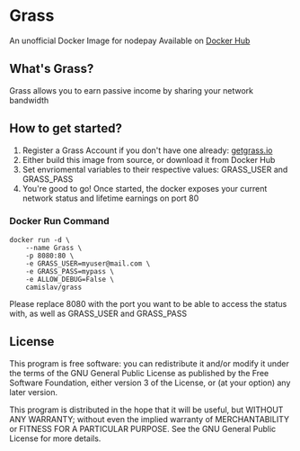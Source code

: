 # Grass
An unofficial Docker Image for nodepay
Available on [Docker Hub](https://hub.docker.com/egocode/nodepayai)

## What's Grass?
Grass allows you to earn passive income by sharing your network bandwidth

## How to get started?
1. Register a Grass Account if you don't have one already: [getgrass.io](https://app.getgrass.io/register/?referralCode=VqlevN7hfQLGGiQ)
2. Either build this image from source, or download it from Docker Hub
3. Set envriomental variables to their respective values: GRASS_USER and GRASS_PASS
4. You're good to go! Once started, the docker exposes your current network status and lifetime earnings on port 80

### Docker Run Command
```
docker run -d \
    --name Grass \
    -p 8080:80 \
    -e GRASS_USER=myuser@mail.com \
    -e GRASS_PASS=mypass \
    -e ALLOW_DEBUG=False \
    camislav/grass
```

Please replace 8080 with the port you want to be able to access the status with, as well as GRASS_USER and GRASS_PASS

## License
This program is free software: you can redistribute it and/or modify it under the terms of the GNU General Public License as published by the Free Software Foundation, either version 3 of the License, or (at your option) any later version.

This program is distributed in the hope that it will be useful, but WITHOUT ANY WARRANTY; without even the implied warranty of MERCHANTABILITY or FITNESS FOR A PARTICULAR PURPOSE. See the GNU General Public License for more details.


